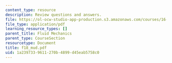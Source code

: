 ```yaml
---
content_type: resource
description: Review questions and answers.
file: https://ol-ocw-studio-app-production.s3.amazonaws.com/courses/16-01-unified-engineering-i-ii-iii-iv-fall-2005-spring-2006/1a2397339611270b4899d45eab5758c0_f18_mud.pdf
file_type: application/pdf
learning_resource_types: []
parent_title: Fluid Mechanics
parent_type: CourseSection
resourcetype: Document
title: f18_mud.pdf
uid: 1a239733-9611-270b-4899-d45eab5758c0
---
```

